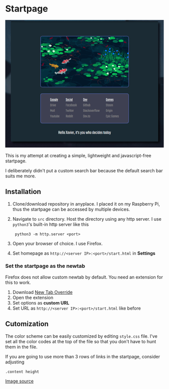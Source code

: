 # Startpage

![Peek](sample.gif)

This is my attempt at creating a simple, lightweight and javascript-free startpage.

I deliberately didn't put a custom search bar because the default search bar suits me more.

## Installation

1. Clone/download repository in anyplace.
I placed it on my Raspberry Pi, thus the startpage can be accessed by multiple devices.
2. Navigate to `src` directory.
Host the directory using any http server.
I use `python3`'s built-in http server like this

		python3 -m http.server <port> 

3. Open your browser of choice.
I use Firefox.
4. Set homepage as `http://<server IP>:<port>/start.html` in **Settings**

### Set the startpage as the newtab

Firefox does not allow custom newtab by default.
You need an extension for this to work.

1. Download [New Tab Override][1]
2. Open the extension
3. Set options as **custom URL**
4. Set URL as `http://<server IP>:<port>/start.html` like before

## Cutomization

The color scheme can be easily customized by editing `style.css` file.
I've set all the color codes at the top of the file so that you don't have to hunt them in the file.

If you are going to use more than 3 rows of links in the startpage, consider adjusting

	.content height

[Image source][2]

[1]: https://addons.mozilla.org/en-US/firefox/addon/new-tab-override/
[2]: https://1041uuu.tumblr.com/
